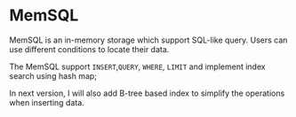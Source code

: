 # MemSQL
MemSQL is an in-memory storage which support SQL-like query. Users can use different conditions to locate their data.

The MemSQL support `INSERT`,`QUERY`, `WHERE`, `LIMIT` and implement index search using hash map;

In next version, I will also add B-tree based index to simplify the operations when inserting data.

